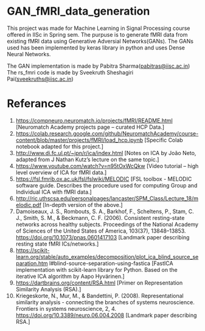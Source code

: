 # GAN_fMRI_data_generation

This project was made for Machine Learning in Signal Processing course offered in IISc in Spring sem. The purpuse is to generate fMRI data from existing fMRI data using Generative Adversial Networks(GANs). The GANs used has been implemented by keras library in python and uses Dense Neural Networks.

The GAN implementation is made by Pabitra Sharma(pabitras@iisc.ac.in)                           
The rs_fmri code is made by Sveekruth Sheshagiri Pai(sveekruths@iisc.ac.in)

# Referances
1.	https://compneuro.neuromatch.io/projects/fMRI/README.html [Neuromatch Academy projects page – curated HCP Data.]
2.	https://colab.research.google.com/github/NeuromatchAcademy/course-content/blob/master/projects/fMRI/load_hcp.ipynb [Specific Colab notebook adapted for this project.]
3.	http://www.di.fc.ul.pt/~jpn/r/ica/index.html [Notes on ICA by João Neto, adapted from J Nathan Kutz’s lecture on the same topic.]
4.	https://www.youtube.com/watch?v=n95tOxWcQkw [Video tutorial – high level overview of ICA for fMRI data.]
5.	https://fsl.fmrib.ox.ac.uk/fsl/fslwiki/MELODIC [FSL toolbox - MELODIC software guide. Describes the procedure used for computing Group and Individual ICA with fMRI data.]
6.	http://ric.uthscsa.edu/personalpages/lancaster/SPM_Class/Lecture_18/melodic.pdf [In-depth version of the above.]
7.	Damoiseaux, J. S., Rombouts, S. A., Barkhof, F., Scheltens, P., Stam, C. J., Smith, S. M., & Beckmann, C. F. (2006). Consistent resting-state networks across healthy subjects. Proceedings of the National Academy of Sciences of the United States of America, 103(37), 13848–13853. https://doi.org/10.1073/pnas.0601417103 [Landmark paper describing resting state fMRI ICs/networks.]
8.	https://scikit-learn.org/stable/auto_examples/decomposition/plot_ica_blind_source_separation.htm l#blind-source-separation-using-fastica [FastICA implementation with scikit-learn library for Python. Based on the iterative ICA algorithm by Aapo Hyvärinen.]
9.	https://dartbrains.org/content/RSA.html [Primer on Representation Similarity Analysis (RSA).]
10.	Kriegeskorte, N., Mur, M., & Bandettini, P. (2008). Representational similarity analysis - connecting the branches of systems neuroscience. Frontiers in systems neuroscience, 2, 4. https://doi.org/10.3389/neuro.06.004.2008 [Landmark paper describing RSA.]

